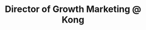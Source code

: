 ---
draft: false
name: "Taylor Page"
title: "Director of Growth Marketing @ Kong"
socialUrl: "https://www.linkedin.com/in/taylor-l-page/"
companyUrl: "https://konghq.com/"
quote: "Really excited to be a part of this community!"
avatar: {
    src: "https://ca.slack-edge.com/T02EGRUMRM1-U05BKS767HT-587801e8a48a-512",
    alt: "Taylor"
}
publishDate: "2022-11-09 15:39"
---